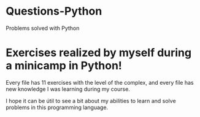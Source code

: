 # Questions-Python
 Problems solved with Python

 # Exercises realized by myself during a minicamp in Python!

 Every file has 11 exercises with the level of the complex, and every file has new knowledge I was learning during my course.

 I hope it can be útil to see a bit about my abilities to learn and solve problems in this programming language.

 

